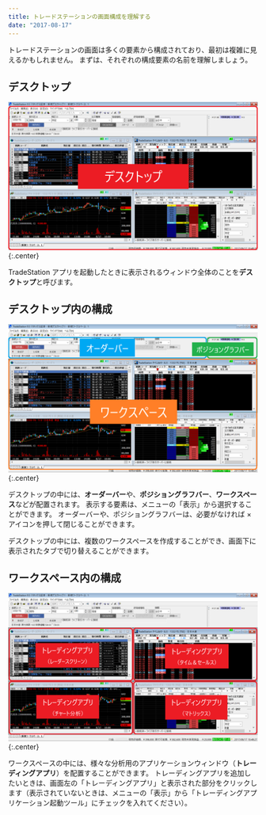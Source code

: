 ```yaml
---
title: トレードステーションの画面構成を理解する
date: "2017-08-17"
---
```


トレードステーションの画面は多くの要素から構成されており、最初は複雑に見えるかもしれません。
まずは、それぞれの構成要素の名前を理解しましょう。


デスクトップ
----

![structure-desktop.png](structure-desktop.png){:.center}

TradeStation アプリを起動したときに表示されるウィンドウ全体のことを**デスクトップ**と呼びます。


デスクトップ内の構成
----

![structure-workspace.png](structure-workspace.png){:.center}

デスクトップの中には、**オーダーバー**や、**ポジショングラフバー**、**ワークスペース**などが配置されます。
表示する要素は、メニューの「表示」から選択することができます。
オーダーバーや、ポジショングラフバーは、必要がなければ × アイコンを押して閉じることができます。

デスクトップの中には、複数のワークスペースを作成することができ、画面下に表示されたタブで切り替えることができます。


ワークスペース内の構成
----

![structure-apps.png](structure-apps.png){:.center}

ワークスペースの中には、様々な分析用のアプリケーションウィンドウ（**トレーディングアプリ**）を配置することができます。
トレーディングアプリを追加したいときは、画面左の「トレーディングアプリ」と表示された部分をクリックします（表示されていないときは、メニューの「表示」から「トレーディングアプリケーション起動ツール」にチェックを入れてください）。

